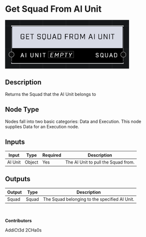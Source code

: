 # Get Squad From AI Unit
![alt text](get-squad-from-ai-unit.png)
## Description
Returns the Squad that the AI Unit belongs to

## Node Type
Nodes fall into two basic categories: Data and Execution. This node supplies Data for an Execution node.

## Inputs
| Input            | Type             | Required | Description												    |
|------------------|------------------|----------|--------------------------------------------------------------|
| AI Unit | Object | Yes      | The AI Unit to pull the Squad from. |

## Outputs
| Output           | Type             | Description												     |
|------------------|------------------|--------------------------------------------------------------|
| Squad | Squad | The Squad belonging to the specified AI Unit. |

\
\
**Contributors**

AddiCt3d 2CHa0s